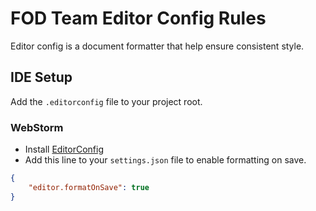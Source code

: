 # FOD Team Editor Config Rules

Editor config is a document formatter that help ensure consistent style.

## IDE Setup

Add the `.editorconfig` file to your project root.

### WebStorm

   * Install [EditorConfig](https://marketplace.visualstudio.com/items?itemName=EditorConfig.EditorConfig)
   * Add this line to your `settings.json` file to enable formatting on save.

   ```json
   {
       "editor.formatOnSave": true
   }
   ```
